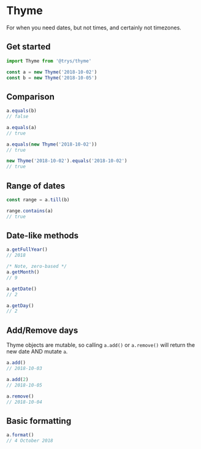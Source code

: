 # Thyme

For when you need dates, but not times, and certainly not timezones.

## Get started

```js
import Thyme from '@trys/thyme'

const a = new Thyme('2018-10-02')
const b = new Thyme('2018-10-05')
```

## Comparison

```js
a.equals(b)
// false

a.equals(a)
// true

a.equals(new Thyme('2018-10-02'))
// true

new Thyme('2018-10-02').equals('2018-10-02')
// true
```

## Range of dates

```js
const range = a.till(b)

range.contains(a)
// true
```

## Date-like methods

```js
a.getFullYear()
// 2018

/* Note, zero-based */
a.getMonth()
// 9

a.getDate()
// 2

a.getDay()
// 2
```

## Add/Remove days

Thyme objects are mutable, so calling `a.add()` or `a.remove()` will return the new date AND mutate `a`.

```js
a.add()
// 2018-10-03

a.add(2)
// 2018-10-05

a.remove()
// 2018-10-04
```

## Basic formatting

```js
a.format()
// 4 October 2018
```